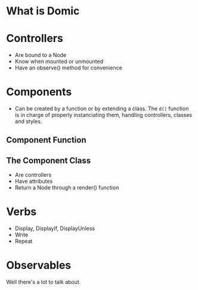 
# What is Domic


# Controllers

* Are bound to a Node
* Know when mounted or unmounted
* Have an observe() method for convenience


# Components

* Can be created by a function or by extending a class. The `d()` function
  is in charge of properly instanciating them, handling controllers, classes and
  styles.

## Component Function



## The Component Class

* Are controllers
* Have attributes
* Return a Node through a render() function


# Verbs

* Display, DisplayIf, DisplayUnless
* Write
* Repeat


# Observables

Well there's a lot to talk about.
